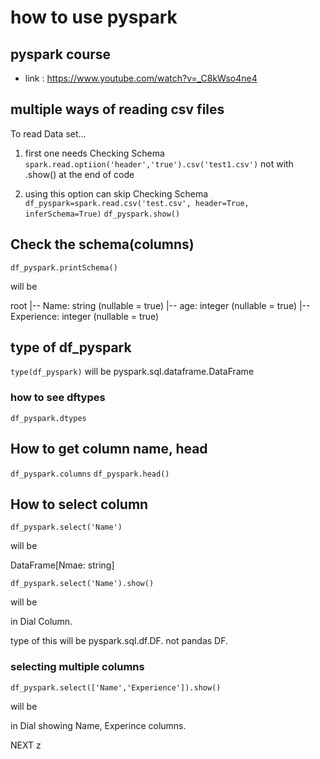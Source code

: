 # how to use pyspark

## pyspark course
- link : https://www.youtube.com/watch?v=_C8kWso4ne4
  
## multiple ways of reading csv files

To read Data set...

1. first one needs Checking Schema
``spark.read.optiion('header','true').csv('test1.csv')``
not with .show() at the end of code

2. using this option can skip Checking Schema
``df_pyspark=spark.read.csv('test.csv', header=True, inferSchema=True)``
``df_pyspark.show()``

## Check the schema(columns)

``df_pyspark.printSchema()``

will be

root 
|-- Name: string (nullable = true)
|-- age: integer (nullable = true)
|-- Experience: integer (nullable = true)

## type of df_pyspark

``type(df_pyspark)``
will be pyspark.sql.dataframe.DataFrame

### how to see dftypes

``df_pyspark.dtypes``

## How to get column name, head

``df_pyspark.columns``
``df_pyspark.head()``

## How to select column

``df_pyspark.select('Name')``

will be 

DataFrame[Nmae: string]

``df_pyspark.select('Name').show()``

will be

in Dial Column. 

type of this will be pyspark.sql.df.DF. not pandas DF.

### selecting multiple columns

``df_pyspark.select(['Name','Experience']).show()``

will be

in Dial showing Name, Experince columns.

NEXT
z